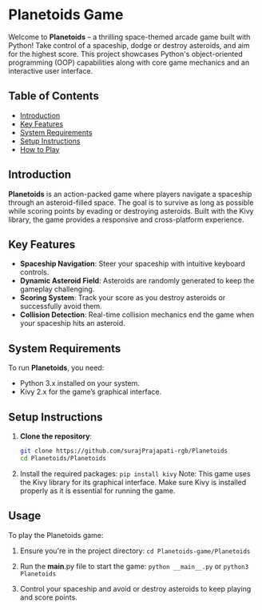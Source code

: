 # Planetoids Game

Welcome to **Planetoids** – a thrilling space-themed arcade game built with Python! Take control of a spaceship, dodge or destroy asteroids, and aim for the highest score. This project showcases Python's object-oriented programming (OOP) capabilities along with core game mechanics and an interactive user interface.

## Table of Contents
- [Introduction](#introduction)
- [Key Features](#key-features)
- [System Requirements](#system-requirements)
- [Setup Instructions](#setup-instructions)
- [How to Play](#how-to-play)

## Introduction

**Planetoids** is an action-packed game where players navigate a spaceship through an asteroid-filled space. The goal is to survive as long as possible while scoring points by evading or destroying asteroids. Built with the Kivy library, the game provides a responsive and cross-platform experience.

## Key Features

- **Spaceship Navigation**: Steer your spaceship with intuitive keyboard controls.
- **Dynamic Asteroid Field**: Asteroids are randomly generated to keep the gameplay challenging.
- **Scoring System**: Track your score as you destroy asteroids or successfully avoid them.
- **Collision Detection**: Real-time collision mechanics end the game when your spaceship hits an asteroid.

## System Requirements

To run **Planetoids**, you need:
- Python 3.x installed on your system.
- Kivy 2.x for the game’s graphical interface.

## Setup Instructions

1. **Clone the repository**:
   ```bash
   git clone https://github.com/surajPrajapati-rgb/Planetoids
   cd Planetoids/Planetoids

2. Install the required packages:
`pip install kivy`
Note: This game uses the Kivy library for its graphical interface. Make sure Kivy is installed properly as it is essential for running the game.

## Usage
To play the Planetoids game:
1. Ensure you're in the project directory:
`cd Planetoids-game/Planetoids`

3. Run the __main__.py file to start the game:
`python __main__.py`
or `python3 Planetoids`

3. Control your spaceship and avoid or destroy asteroids to keep playing and score points.
